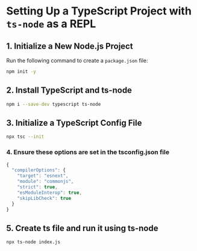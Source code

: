 # Setting Up a TypeScript Project with `ts-node` as a REPL

## 1. Initialize a New Node.js Project
Run the following command to create a `package.json` file:
```sh
npm init -y
```

## 2. Install TypeScript and ts-node
```sh
npm i --save-dev typescript ts-node
```

## 3. Initialize a TypeScript Config File
```sh
npx tsc --init
```

### 4. Ensure these options are set in the tsconfig.json file
```js
{
  "compilerOptions": {
    "target": "esnext",
    "module": "commonjs",
    "strict": true,
    "esModuleInterop": true,
    "skipLibCheck": true
  }
}
```

## 5. Create ts file and run it using ts-node
```sh
npx ts-node index.js
```